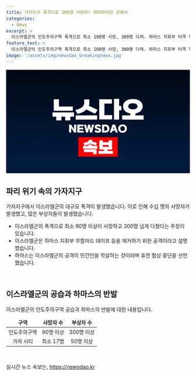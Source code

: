 ```yaml
---
title: 가자지구 폭격으로 100명 사망자! 대피하라던 곳에서
categories:
  - News
excerpt: >
  이스라엘군의 인도주의구역 폭격으로 최소 100명 사망, 300명 다쳐. 하마스 지휘부 타격 목적. 이스라엘은 데이프 등 하마스 지휘부 제거 시도. 하마스, 이스라엘 민간인 피해 주장하며 휴전 협상 중단 선언. 사망자와 부상자 수 계속 증가 중. (영상편집: 이승열)
feature_text: >
  이스라엘군의 인도주의구역 폭격으로 최소 100명 사망, 300명 다쳐. 하마스 지휘부 타격 목적. 이스라엘은 데이프 등 하마스 지휘부 제거 시도. 하마스, 이스라엘 민간인 피해 주장하며 휴전 협상 중단 선언. 사망자와 부상자 수 계속 증가 중. (영상편집: 이승열)
image: '/assets/img/newsdao_breakingnews.jpg'
---
```


<p><img src="/assets/img/newsdao_breakingnews.jpg" alt="firstkoreanews 속보" /></p>

<h2 data-ke-size="size26">파리 위기 속의 가자지구</h2>

<p data-ke-size="size16">가자지구에서 이스라엘군의 대규모 폭격이 발생했습니다. 이로 인해 수십 명의 사망자가 발생했고, 많은 부상자들이 발생했습니다.</p>

<ul>
<li>이스라엘군의 폭격으로 최소 90명 이상이 사망하고 300명 넘게 다쳤다는 주장이 있습니다.</li>
<li>이스라엘군은 하마스 지휘부 무함마드 데이프 등을 제거하기 위한 공격이라고 설명했습니다.</li>
<li>하마스는 이스라엘군의 공격이 민간인을 학살하는 것이라며 휴전 협상 중단을 선언했습니다.</li>
</ul>

<p data-ke-size="size16">&nbsp;</p>

<h2 data-ke-size="size26">이스라엘군의 공습과 하마스의 반발</h2>

<p data-ke-size="size16">이스라엘군의 인도주의구역 공습과 하마스의 반발에 대한 내용입니다.</p>

<table>
<thead>
<tr>
<td style="text-align: center; height: 17px;"><b>구역</b></td>
<td style="text-align: center; height: 17px;"><b>사망자 수</b></td>
<td style="text-align: center; height: 17px;"><b>부상자 수</b></td>
</tr>
</thead>
<tbody>
<tr>
<td style="text-align: center; height: 17px;">인도주의구역</td>
<td style="text-align: center; height: 17px;">90명 이상</td>
<td style="text-align: center; height: 17px;">300명 이상</td>
</tr>
<tr>
<td style="text-align: center; height: 17px;">가자 시티</td>
<td style="text-align: center; height: 17px;">최소 17명</td>
<td style="text-align: center; height: 17px;">50명 이상</td>
</tr>
</tbody>
</table>

<p data-ke-size="size16">&nbsp;</p>
실시간 뉴스 속보는, <a href="https://newsdao.kr" rel="dofollow">https://newsdao.kr</a>


